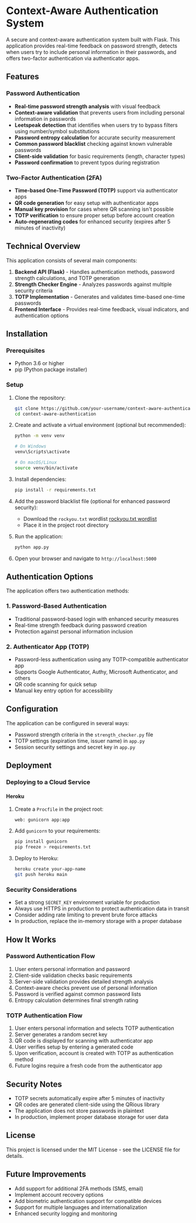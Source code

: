 # Context-Aware Authentication System

A secure and context-aware authentication system built with Flask. This application provides real-time feedback on password strength, detects when users try to include personal information in their passwords, and offers two-factor authentication via authenticator apps.

## Features

### Password Authentication
- **Real-time password strength analysis** with visual feedback
- **Context-aware validation** that prevents users from including personal information in passwords
- **Leetspeak detection** that identifies when users try to bypass filters using number/symbol substitutions
- **Password entropy calculation** for accurate security measurement
- **Common password blacklist** checking against known vulnerable passwords
- **Client-side validation** for basic requirements (length, character types)
- **Password confirmation** to prevent typos during registration

### Two-Factor Authentication (2FA)
- **Time-based One-Time Password (TOTP)** support via authenticator apps
- **QR code generation** for easy setup with authenticator apps
- **Manual key provision** for cases where QR scanning isn't possible
- **TOTP verification** to ensure proper setup before account creation
- **Auto-regenerating codes** for enhanced security (expires after 5 minutes of inactivity)

## Technical Overview

This application consists of several main components:

1. **Backend API (Flask)** - Handles authentication methods, password strength calculations, and TOTP generation
2. **Strength Checker Engine** - Analyzes passwords against multiple security criteria
3. **TOTP Implementation** - Generates and validates time-based one-time passwords
4. **Frontend Interface** - Provides real-time feedback, visual indicators, and authentication options

## Installation

### Prerequisites

- Python 3.6 or higher
- pip (Python package installer)

### Setup

1. Clone the repository:
   ```bash
   git clone https://github.com/your-username/context-aware-authentication.git
   cd context-aware-authentication
   ```

2. Create and activate a virtual environment (optional but recommended):
   ```bash
   python -m venv venv
   
   # On Windows
   venv\Scripts\activate
   
   # On macOS/Linux
   source venv/bin/activate
   ```

3. Install dependencies:
   ```bash
   pip install -r requirements.txt
   ```

4. Add the password blacklist file (optional for enhanced password security):
   - Download the `rockyou.txt` wordlist [rockyou.txt wordlist](https://github.com/brannondorsey/naive-hashcat/releases/download/data/rockyou.txt)
   - Place it in the project root directory

5. Run the application:
   ```bash
   python app.py
   ```

6. Open your browser and navigate to `http://localhost:5000`

## Authentication Options

The application offers two authentication methods:

### 1. Password-Based Authentication
- Traditional password-based login with enhanced security measures
- Real-time strength feedback during password creation
- Protection against personal information inclusion

### 2. Authenticator App (TOTP)
- Password-less authentication using any TOTP-compatible authenticator app
- Supports Google Authenticator, Authy, Microsoft Authenticator, and others
- QR code scanning for quick setup
- Manual key entry option for accessibility

## Configuration

The application can be configured in several ways:

- Password strength criteria in the `strength_checker.py` file
- TOTP settings (expiration time, issuer name) in `app.py`
- Session security settings and secret key in `app.py`

## Deployment

### Deploying to a Cloud Service

#### Heroku

1. Create a `Procfile` in the project root:
   ```
   web: gunicorn app:app
   ```

2. Add `gunicorn` to your requirements:
   ```bash
   pip install gunicorn
   pip freeze > requirements.txt
   ```

3. Deploy to Heroku:
   ```bash
   heroku create your-app-name
   git push heroku main
   ```

### Security Considerations

- Set a strong `SECRET_KEY` environment variable for production
- Always use HTTPS in production to protect authentication data in transit
- Consider adding rate limiting to prevent brute force attacks
- In production, replace the in-memory storage with a proper database

## How It Works

### Password Authentication Flow

1. User enters personal information and password
2. Client-side validation checks basic requirements
3. Server-side validation provides detailed strength analysis
4. Context-aware checks prevent use of personal information
5. Password is verified against common password lists
6. Entropy calculation determines final strength rating

### TOTP Authentication Flow

1. User enters personal information and selects TOTP authentication
2. Server generates a random secret key
3. QR code is displayed for scanning with authenticator app
4. User verifies setup by entering a generated code
5. Upon verification, account is created with TOTP as authentication method
6. Future logins require a fresh code from the authenticator app

## Security Notes

- TOTP secrets automatically expire after 5 minutes of inactivity
- QR codes are generated client-side using the QRious library
- The application does not store passwords in plaintext
- In production, implement proper database storage for user data

## License

This project is licensed under the MIT License - see the LICENSE file for details.

## Future Improvements

- Add support for additional 2FA methods (SMS, email)
- Implement account recovery options
- Add biometric authentication support for compatible devices
- Support for multiple languages and internationalization
- Enhanced security logging and monitoring
